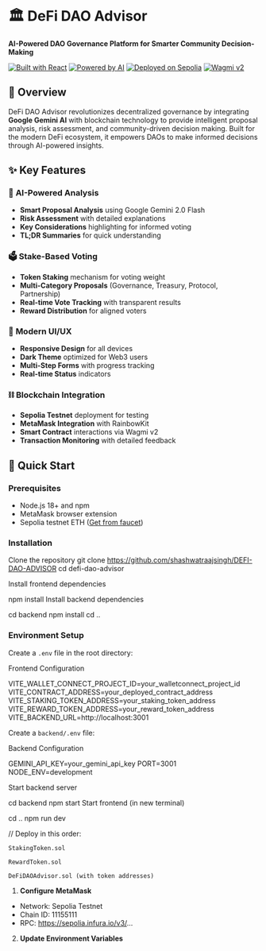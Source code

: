# 🏛️ DeFi DAO Advisor

**AI-Powered DAO Governance Platform for Smarter Community Decision-Making**

[![Built with React](https://img.shields.io/badge/Built%20with-React-61DAFB?logo=react)](https://reactjs.org/)
[![Powered by AI](https://img.shields.io/badge/Powered%20by-Gemini%20AI-4285F4?logo=google)](https://ai.google.dev/)
[![Deployed on Sepolia](https://img.shields.io/badge/Deployed%20on-Sepolia-627EEA?logo=ethereum)](https://sepolia.etherscan.io/)
[![Wagmi v2](https://img.shields.io/badge/Wagmi-v2-FF6B6B?logo=ethereum)](https://wagmi.sh/)

## 🌟 Overview

DeFi DAO Advisor revolutionizes decentralized governance by integrating **Google Gemini AI** with blockchain technology to provide intelligent proposal analysis, risk assessment, and community-driven decision making. Built for the modern DeFi ecosystem, it empowers DAOs to make informed decisions through AI-powered insights.

## ✨ Key Features

### 🤖 **AI-Powered Analysis**
- **Smart Proposal Analysis** using Google Gemini 2.0 Flash
- **Risk Assessment** with detailed explanations
- **Key Considerations** highlighting for informed voting
- **TL;DR Summaries** for quick understanding

### 🗳️ **Stake-Based Voting**
- **Token Staking** mechanism for voting weight
- **Multi-Category Proposals** (Governance, Treasury, Protocol, Partnership)
- **Real-time Vote Tracking** with transparent results
- **Reward Distribution** for aligned voters

### 🎨 **Modern UI/UX**
- **Responsive Design** for all devices
- **Dark Theme** optimized for Web3 users
- **Multi-Step Forms** with progress tracking
- **Real-time Status** indicators

### ⛓️ **Blockchain Integration**
- **Sepolia Testnet** deployment for testing
- **MetaMask Integration** with RainbowKit
- **Smart Contract** interactions via Wagmi v2
- **Transaction Monitoring** with detailed feedback

## 🚀 Quick Start

### Prerequisites
- Node.js 18+ and npm
- MetaMask browser extension
- Sepolia testnet ETH ([Get from faucet](https://sepoliafaucet.com/))

### Installation

Clone the repository 
git clone https://github.com/shashwatraajsingh/DEFI-DAO-ADVISOR
cd defi-dao-advisor

Install frontend dependencies

npm install
Install backend dependencies

cd backend
npm install
cd ..



### Environment Setup

Create a `.env` file in the root directory:

Frontend Configuration

VITE_WALLET_CONNECT_PROJECT_ID=your_walletconnect_project_id
VITE_CONTRACT_ADDRESS=your_deployed_contract_address
VITE_STAKING_TOKEN_ADDRESS=your_staking_token_address
VITE_REWARD_TOKEN_ADDRESS=your_reward_token_address
VITE_BACKEND_URL=http://localhost:3001


Create a `backend/.env` file:

Backend Configuration

GEMINI_API_KEY=your_gemini_api_key
PORT=3001
NODE_ENV=development

Start backend server

cd backend
npm start
Start frontend (in new terminal)

cd ..
npm run dev


// Deploy in this order:

    StakingToken.sol

    RewardToken.sol

    DeFiDAOAdvisor.sol (with token addresses)



1. **Configure MetaMask**
- Network: Sepolia Testnet
- Chain ID: 11155111
- RPC: https://sepolia.infura.io/v3/...

2. **Update Environment Variables**
